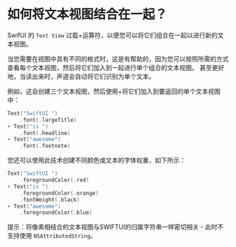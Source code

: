 如何将文本视图结合在一起？
===

SwifUI 的 `Text View` 过载+运算符，以便您可以将它们组合在一起以进行新的文本视图。

当您需要在视图中具有不同的格式时，这是有帮助的，因为您可以按照所需的方式查看每个文本视图，然后将它们加入到一起进行单个组合的文本视图。 甚至更好地，当读出来时，声道会自动将它们识别为单个文本。

例如，这会创建三个文本视图，然后使用+将它们加入到要返回的单个文本视图中：

```swift
Text("SwiftUI ")
    .font(.largeTitle)
+ Text("is ")
    .font(.headline)
+ Text("awesome")
    .font(.footnote)
```

您还可以使用此技术创建不同颜色或文本的字体权重，如下所示：

```swift
Text("SwiftUI ")
    .foregroundColor(.red)
+ Text("is ")
    .foregroundColor(.orange)
    .fontWeight(.black)
+ Text("awesome")
    .foregroundColor(.blue)
```

提示：将像素相结合的文本视图与SWIFTUI的归属字符串一样密切相关 - 此时不支持使用 `NSAttributedString`。